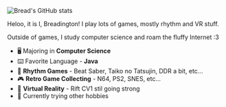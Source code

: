 ![Bread's GitHub stats](https://github-readme-stats.vercel.app/api?username=burntbread007&theme=aura&show_icons=true)

Heloo, it is I, Breadington! I play lots of games, mostly rhythm and VR stuff.

Outside of games, I study computer science and roam the fluffy Internet :3

- 🖥️ Majoring in **Computer Science**
- ⌨️ Favorite Language - **Java**
- 🎺 **Rhythm Games** - Beat Saber, Taiko no Tatsujin, DDR a bit, etc...
- 🎮 **Retro Game Collecting** - N64, PS2, SNES, etc...
- 🥽 **Virtual Reality** - Rift CV1 stil going strong 
- 🌱 Currently trying other hobbies
